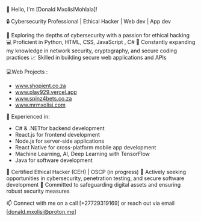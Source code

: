 👋 Hello, I'm [Donald MxolisiMohlala]!

🔒 Cybersecurity Professional | Ethical Hacker | Web dev | App dev

🔭 Exploring the depths of cybersecurity with a passion for ethical hacking
💻 Proficient in Python, HTML, CSS, JavaScript , C#
🧠 Constantly expanding my knowledge in network security, cryptography, and secure coding practices
📈 Skilled in building secure web applications and APIs 

💻Web Projects :
   - www.shopient.co.za
   - www.play929.vercel.app
   - www.spinz4bets.co.za
   - www.mrmxolisi.com

💼 Experienced in:
   - C# & .NETfor backend development
   - React.js for frontend development
   - Node.js for server-side applications
   - React Native for cross-platform mobile app development
   - Machine Learning, AI, Deep Learning with TensorFlow
   - Java for software development
   
🔑 Certified Ethical Hacker (CEH) | OSCP (in progress)
💼 Actively seeking opportunities in cybersecurity, penetration testing, and secure software development
🚀 Committed to safeguarding digital assets and ensuring robust security measures

📫 Connect with me on a call [+27729319169] or reach out via email [donald.mxolisi@proton.me]
